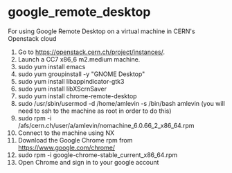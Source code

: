 # google_remote_desktop
For using Google Remote Desktop on a virtual machine in CERN's Openstack cloud

1) Go to https://openstack.cern.ch/project/instances/.
2) Launch a CC7 x86_6 m2.medium machine.
3) sudo yum install emacs
4) sudo yum groupinstall -y "GNOME Desktop"
5) sudo yum install libappindicator-gtk3
6) sudo yum install libXScrnSaver
7) sudo yum install chrome-remote-desktop
8) sudo /usr/sbin/usermod -d /home/amlevin -s /bin/bash amlevin (you will need to ssh to the machine as root in order to do this)
9) sudo rpm -i /afs/cern.ch/user/a/amlevin/nomachine_6.0.66_2_x86_64.rpm
10) Connect to the machine using NX 
11) Download the Google Chrome rpm from https://www.google.com/chrome/ 
12) sudo rpm -i google-chrome-stable_current_x86_64.rpm
13) Open Chrome and sign in to your google account
